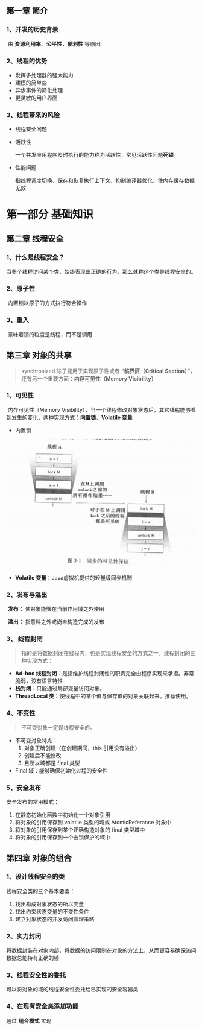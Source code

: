 ## 第一章    简介

### 1、并发的历史背景

​	由 **资源利用率**、**公平性**，**便利性** 等原因

### 2、线程的优势

* 发挥多处理器的强大能力
* 建模的简单些
* 异步事件的简化处理
* 更灵敏的用户界面

### 3、线程带来的风险

* 线程安全问题

* 活跃性

  一个并发应用程序及时执行的能力称为活跃性，常见活跃性问题**死锁**。

* 性能问题

  指线程调度切换、保存和恢复执行上下文、抑制编译器优化、使内存缓存数据无效







# 第一部分    基础知识



## 第二章    线程安全

### 1、什么是线程安全？

​	当多个线程访问某个类，始终表现出正确的行为，那么就称这个类是线程安全的。

### 2、原子性

​	内置锁以原子的方式执行符合操作

### 3、重入

​	意味着锁的粒度是线程，而不是调用





## 第三章    对象的共享

> synchronized 除了能用于实现原子性或者 **“临界区（Critical Section）”**，还有另一个重要方面：**内存可见性（Memory Visibility）**

### 1、可见性

​	内存可见性（Memory Visibility），当一个线程修改对象状态后，其它线程能够看到发生的变化，两种实现方式：**内置锁**、**Volatile 变量**

* 内置锁

![同步的可见性保证](images/同步的可见性保证.png)

* **Volatile 变量**：Java虚拟机提供的轻量级同步机制

### 2、发布与溢出

​	**发布：** 使对象能够在当前作用域之外使用

​	**溢出：** 指意料之外或尚未构造完成的发布

### 3、 线程封闭

> 指的是将数据封闭在线程内，也是实现线程安全的方式之一。线程封闭的三种实现方式：

* **Ad-hoc 线程封闭**：是指维护线程封闭性的职责完全由程序实现来承担。非常脆弱，没有语言特性
* **栈封闭**：只能通过局部变量访问对象。
* **ThreadLocal 类**：使线程中的某个值与保存值的对象关联起来。推荐使用。

 ### 4、不变性

> 不可变对象一定是线程安全的。

* 不可变对象特点：
  1. 对象正确创建（在创建期间，this 引用没有溢出）
  2. 创建后不能修改
  3. 且所以域都是 final 类型
* Final 域：能够确保初始化过程的安全性

### 5、安全发布

安全发布的常用模式：

1. 在静态初始化函数中初始化一个对象引用
2. 将对象的引用保存到 volatile 类型的域或 AtomicReferance 对象中
3. 将对象的引用保存到某个正确构造对象的 final 类型域中
4. 将对象的引用保存到一个由锁保护的域中







## 第四章    对象的组合

### 1、设计线程安全的类

线程安全类的三个基本要素：

1. 找出构成对象状态的所以变量
2. 找出约束状态变量的不变性条件
3. 建立对象状态的并发访问管理策略

### 2、实力封闭

将数据封装在对象内部，将数据的访问限制在对象的方法上，从而更容易确保访问数据总能持有正确的锁

### 3、线程安全性的委托

可以将对象的域的线程安全性委托给已实现的安全容器类

### 4、在现有安全类添加功能

 通过 **组合模式** 实现



